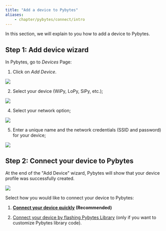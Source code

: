 ```yaml
---
title: "Add a device to Pybytes"
aliases:
    - chapter/pybytes/connect/intro
---
```


In this section, we will explain to you how to add a device to Pybytes.

## Step 1: Add device wizard

In Pybytes, go to *Devices* Page:

1. Click on *Add Device*.

![](/gitbook/assets/pybytes/add-device/add-device-btn.png)

2. Select your device (WiPy, LoPy, SiPy, etc.);

![](/gitbook/assets/pybytes/add-device/select-device-type.png)

4. Select your network option;

![](/gitbook/assets/pybytes/add-device/network-step.png)

5. Enter a unique name and the network credentials (SSID and password) for your device;

![](/gitbook/assets/pybytes/add-device/customize-step.png)

## Step 2: Connect your device to Pybytes

At the end of the "Add Device" wizard, Pybytes will show that your device profile was successfully created.

![](/gitbook/assets/pybytes/add-device/final-step.png)

Select how you would like to connect your device to Pybytes:

1. **[Connect your device quickly](quick) (Recommended)**

2. [Connect your device by flashing Pybytes Library](flash) (only if you want to customize Pybytes library code).
